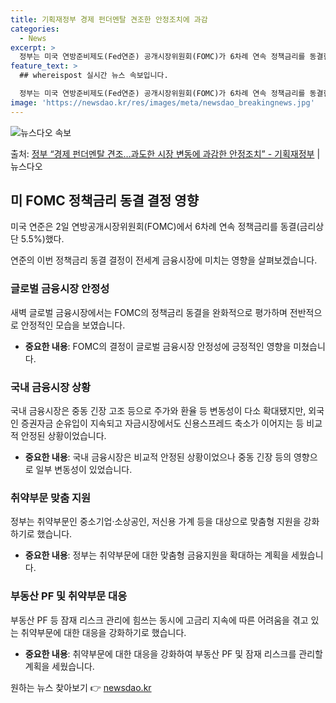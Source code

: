 ```yaml
---
title: 기획재정부 경제 펀더멘탈 견조한 안정조치에 과감
categories:
  - News
excerpt: >
  정부는 미국 연방준비제도(Fed연준) 공개시장위원회(FOMC)가 6차례 연속 정책금리를 동결한 것에 대해 금…
feature_text: >
  ## whereispost 실시간 뉴스 속보입니다.

  정부는 미국 연방준비제도(Fed연준) 공개시장위원회(FOMC)가 6차례 연속 정책금리를 동결한 것에 대해 금…
image: 'https://newsdao.kr/res/images/meta/newsdao_breakingnews.jpg'
---
```


![뉴스다오 속보](https://newsdao.kr/res/images/meta/newsdao_breakingnews.jpg)

<p>출처: <a href="https://newsdao.kr/3720" rel="dofollow">정부 “경제 펀더멘탈 견조…과도한 시장 변동에 과감한 안정조치” - 기획재정부</a> | 뉴스다오</p>

<h2 data-ke-size="size26">미 FOMC 정책금리 동결 결정 영향</h2>
<p data-ke-size="size16">미국 연준은 2일 연방공개시장위원회(FOMC)에서 6차례 연속 정책금리를 동결(금리상단 5.5%)했다.</p>

<p data-ke-size="size16">연준의 이번 정책금리 동결 결정이 전세계 금융시장에 미치는 영향을 살펴보겠습니다.</p>

<h3>글로벌 금융시장 안정성</h3>
<p data-ke-size="size16">새벽 글로벌 금융시장에서는 FOMC의 정책금리 동결을 완화적으로 평가하며 전반적으로 안정적인 모습을 보였습니다.</p>
<ul>
  <li><b>중요한 내용</b>: FOMC의 결정이 글로벌 금융시장 안정성에 긍정적인 영향을 미쳤습니다.</li>
</ul>

<h3>국내 금융시장 상황</h3>
<p data-ke-size="size16">국내 금융시장은 중동 긴장 고조 등으로 주가와 환율 등 변동성이 다소 확대됐지만, 외국인 증권자금 순유입이 지속되고 자금시장에서도 신용스프레드 축소가 이어지는 등 비교적 안정된 상황이었습니다.</p>
<ul>
  <li><b>중요한 내용</b>: 국내 금융시장은 비교적 안정된 상황이었으나 중동 긴장 등의 영향으로 일부 변동성이 있었습니다.</li>
</ul>

<h3>취약부문 맞춤 지원</h3>
<p data-ke-size="size16">정부는 취약부문인 중소기업·소상공인, 저신용 가계 등을 대상으로 맞춤형 지원을 강화하기로 했습니다.</p>
<ul>
  <li><b>중요한 내용</b>: 정부는 취약부문에 대한 맞춤형 금융지원을 확대하는 계획을 세웠습니다.</li>
</ul>

<h3>부동산 PF 및 취약부문 대응</h3>
<p data-ke-size="size16">부동산 PF 등 잠재 리스크 관리에 힘쓰는 동시에 고금리 지속에 따른 어려움을 겪고 있는 취약부문에 대한 대응을 강화하기로 했습니다.</p>
<ul>
  <li><b>중요한 내용</b>: 취약부문에 대한 대응을 강화하여 부동산 PF 및 잠재 리스크를 관리할 계획을 세웠습니다.</li>
</ul>
 

원하는 뉴스 찾아보기 👉 <a href="https://newsdao.kr" rel="dofollow">newsdao.kr</a>


